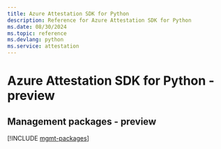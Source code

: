 ```yaml
---
title: Azure Attestation SDK for Python
description: Reference for Azure Attestation SDK for Python
ms.date: 08/30/2024
ms.topic: reference
ms.devlang: python
ms.service: attestation
---
```

# Azure Attestation SDK for Python - preview

## Management packages - preview
[!INCLUDE [mgmt-packages](attestation-mgmt-index.md)]